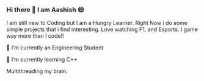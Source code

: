 ### Hi there 👋 I am Aashish 😄


I am still new to Coding but I am a Hungry Learner. Right Now i do some simple projects that i find interesting. Love watching F1, and Esports. I game way more than I code!!

🔭 I’m currently an Engineering Student

🌱 I’m currently learning C++

Multithreading my brain.
